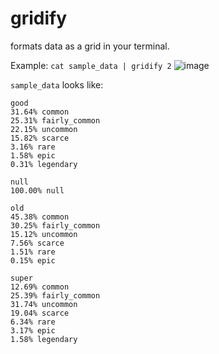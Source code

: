 # gridify

formats data as a grid in your terminal.

Example: `cat sample_data | gridify 2`
![image](https://user-images.githubusercontent.com/4583705/173115768-f772bfbf-9a03-4d2a-be28-5b71997de592.png)

`sample_data` looks like:
```
good
31.64% common
25.31% fairly_common
22.15% uncommon
15.82% scarce
3.16% rare
1.58% epic
0.31% legendary

null
100.00% null

old
45.38% common
30.25% fairly_common
15.12% uncommon
7.56% scarce
1.51% rare
0.15% epic

super
12.69% common
25.39% fairly_common
31.74% uncommon
19.04% scarce
6.34% rare
3.17% epic
1.58% legendary
```
